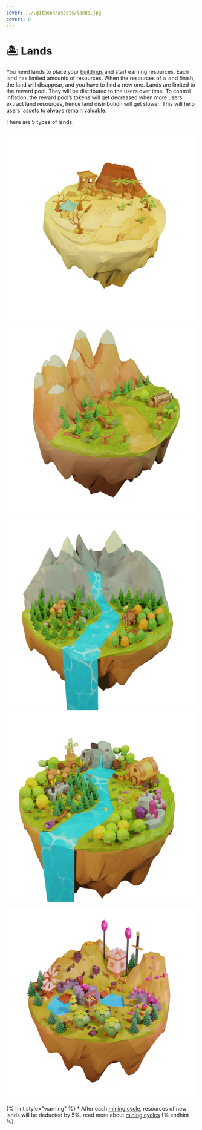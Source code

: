 ```yaml
---
cover: ../.gitbook/assets/lands.jpg
coverY: 0
---
```


# 🏝 Lands

You need lands to place your [buildings ](buildings.md)and start earning resources. Each land has limited amounts of resources. When the resources of a land finish, the land will disappear, and you have to find a new one. Lands are limited to the reward pool. They will be distributed to the users over time. To control inflation, the reward pool’s tokens will get decreased when more users extract land resources, hence land distribution will get slower. This will help users’ assets to always remain valuable.&#x20;

There are 5 types of lands:

![Desert: Has \~25 tokens\* and no Iron and Stone resources. Every new user can start with this land with -10% earning rate (2800 lands available per day)](../.gitbook/assets/land-desert.png) ![Common: Has \~235 tokens\*, Iron and Stone. (1400 lands available per day)](../.gitbook/assets/land-common.png)

![Uncommon: Has \~700 tokens\*, Iron and Stone. +10% earning rate. (480 lands available per day)](../.gitbook/assets/land-uncommon.png) ![Rare: Has \~2800 tokens\*, Iron and Stone. +20% earning rate. (100 lands available per day)](../.gitbook/assets/land-rare.png)

![Legendary: Has \~14000 tokens\*, Iron and Stone. +30% earning rate. (20 lands available per day)](../.gitbook/assets/land-legendary.PNG)

{% hint style="warning" %}
&#x20;\* After each [mining cycle](../price-stability.md#mining-cycles), resources of new lands will be deducted by 5%. read more about [mining cycles](../price-stability.md#mining-cycles)
{% endhint %}

